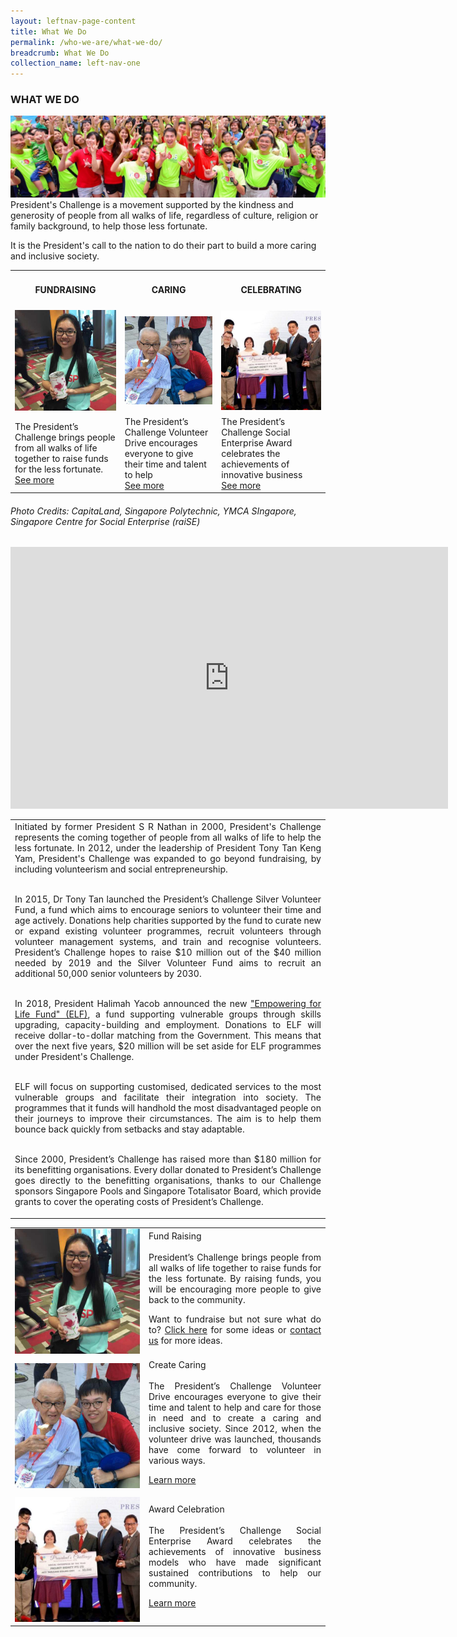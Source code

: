```yaml
---
layout: leftnav-page-content
title: What We Do
permalink: /who-we-are/what-we-do/
breadcrumb: What We Do
collection_name: left-nav-one
---
```


### WHAT WE DO
![WhatWeDo_Banner](/images/capita-land.jpg "WhatWeDo Banner")
President's Challenge is a movement supported by the kindness and generosity of people from all walks of life, regardless of culture, religion or family background, to help those less fortunate.

It is the President's call to the nation to do their part to build a more caring and inclusive society.


<table width="100%" cellpadding="10px" cellspacing="10px"><tr><td align="center"><h4>FUNDRAISING</h4></td><td align="center"><h4>CARING</h4></td><td align="center"><h4>CELEBRATING</h4></td></tr>
<tr><td><a href="#tag1"><img src="/images/wwd_fundraising.jpg" style="width:200px;"></a></td>
<td><a href="#tag2"><img src="/images/wwd_caring.jpg" style="width:200px"></a></td>
<td><a href="#tag3"><img src="/images/wwd_celebrating.jpg" style="width:200px"></a></td></tr>
<tr><td>The President’s Challenge brings people from all walks of life together to raise funds for the less fortunate.<br> <a href="#tag1">See more</a> </td>
<td>The President’s Challenge Volunteer Drive encourages everyone to give their time and talent to help<br><a href="#tag2">See more</a></td>
<td>The President’s Challenge Social Enterprise Award celebrates the achievements of innovative business<br><a href="#tag3">See more</a></td></tr>
</table>


###### Photo Credits: CapitaLand, Singapore Polytechnic, YMCA SIngapore, Singapore Centre for Social Enterprise (raiSE)

<iframe width="700" height="419" src="https://www.youtube.com/embed/nY-GEQh3_l4" frameborder="0" allow="autoplay; encrypted-media" allowfullscreen></iframe>


<table width="100%" cellpadding="10px" cellspacing="10px"><tr><td align="justify">Initiated by former President S R Nathan in 2000, President's Challenge represents the coming together of people from all walks of life to help the less fortunate. In 2012, under the leadership of President Tony Tan Keng Yam, President's Challenge was expanded to go beyond fundraising, by including volunteerism and social entrepreneurship.  <br><br>
  
In 2015, Dr Tony Tan launched the President’s Challenge Silver Volunteer Fund, a fund which aims to encourage seniors to volunteer their time and age actively. Donations help charities supported by the fund to curate new or expand existing volunteer programmes, recruit volunteers through volunteer management systems, and train and recognise volunteers. President’s Challenge hopes to raise $10 million out of the $40 million needed by 2019 and the Silver Volunteer Fund aims to recruit an additional 50,000 senior volunteers by 2030. <br><br>

In 2018, President Halimah Yacob announced the new ["Empowering for Life Fund" (ELF)](/empowering-for-life-fund/), a fund supporting vulnerable groups through skills upgrading, capacity-building and employment. Donations to ELF will receive dollar-to-dollar matching from the Government. This means that over the next five years, $20 million will be set aside for ELF programmes under President's Challenge. <br><br>

ELF will focus on supporting customised, dedicated services to the most vulnerable groups and facilitate their integration into society. The programmes that it funds will handhold the most disadvantaged people on their journeys to improve their circumstances. The aim is to help them bounce back quickly from setbacks and stay adaptable.
 <br><br>
 
Since 2000, President’s Challenge has raised more than $180 million for its benefitting organisations. Every dollar donated to President’s Challenge goes directly to the benefitting organisations, thanks to our Challenge sponsors Singapore Pools and Singapore Totalisator Board, which provide grants to cover the operating costs of President’s Challenge.</td></tr>
</table>

<table width="100%" cellpadding="10px" cellspacing="10px">
<tr><td id="tag1" width="200px"><img src="/images/wwd_fundraising.jpg" style="width:200px"></td>
<td align="justify">Fund Raising <br><br>
President’s Challenge brings people from all walks of life together to raise funds for the less fortunate. By raising funds, you will be encouraging more people to give back to the community.

Want to fundraise but not sure what do to? <a href="/take-action/partner-with-us/">Click here</a>  for some ideas or 
<a href="/who-we-are/contact-us/">contact us</a> for more ideas.
</td></tr>

<tr><td id="tag2" width="200px"> <img src="/images/wwd_caring.jpg" style="width:200px"> </td>
<td align="justify">Create Caring<br><br>
The President’s Challenge Volunteer Drive encourages everyone to give their time and talent to help and care for those in need and to create a caring and inclusive society. Since 2012, when the volunteer drive was launched, thousands have come forward to volunteer in various ways.  

<a href="/take-action/volunteer/">Learn more</a>
</td></tr>

<tr><td id="tag3" width="200px"> <img src="/images/wwd_celebrating.jpg" style="width:200px"> </td>
<td align="justify">Award Celebration<br><br>
The President’s Challenge Social Enterprise Award celebrates the achievements of innovative business models who have made significant sustained contributions to help our community.

<a href="/who-we-are/social-enterprise/">Learn more</a>
</td></tr>
</table>
